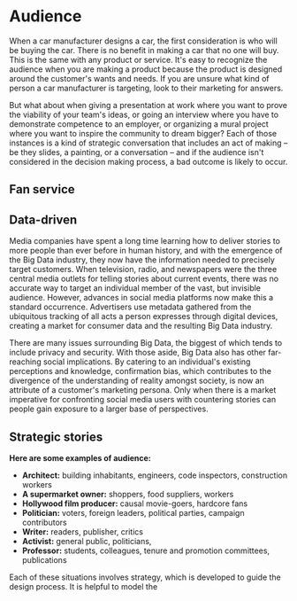 # Audience

When a car manufacturer designs a car, the first consideration is who will be buying the car. There is no benefit in making a car that no one will buy. This is the same with any product or service. It's easy to recognize the audience when you are making a product because the product is designed around the customer's wants and needs. If you are unsure what kind of person a car manufacturer is targeting, look to their marketing for answers.

But what about when giving a presentation at work where you want to prove the viability of your team's ideas, or going an interview where you have to demonstrate competence to an employer, or organizing a mural project where you want to inspire the community to dream bigger? Each of those instances is a kind of strategic conversation that includes an act of making – be they slides, a painting, or a conversation – and if the audience isn't considered in the decision making process, a bad outcome is likely to occur.

## Fan service



## Data-driven

Media companies have spent a long time learning how to deliver stories to more people than ever before in human history, and with the emergence of the Big Data industry, they now have the information needed to precisely target customers. When television, radio, and newspapers were the three central media outlets for telling stories about current events, there was no accurate way to target an individual member of the vast, but invisible audience. However, advances in social media platforms now make this a standard occurrence. Advertisers use metadata gathered from the ubiquitous tracking of all acts a person expresses through digital devices, creating a market for consumer data and the resulting Big Data industry.

There are many issues surrounding Big Data, the biggest of which tends to include privacy and security. With those aside, Big Data also has other far-reaching social implications. By catering to an individual's existing perceptions and knowledge, confirmation bias, which contributes to the divergence of the understanding of reality amongst society, is now an attribute of a customer's marketing persona. Only when there is a market imperative for confronting social media users with countering stories can people gain exposure to a larger base of perspectives.

## Strategic stories

**Here are some examples of audience:**

* **Architect:** building inhabitants, engineers, code inspectors, construction workers
* **A supermarket owner:** shoppers, food suppliers, workers
* **Hollywood film producer:** causal movie-goers, hardcore fans
* **Politician:** voters, foreign leaders, political parties, campaign contributors
* **Writer:** readers, publisher, critics
* **Activist:** general public, politicians, 
* **Professor:** students, colleagues, tenure and promotion committees, publications

Each of these situations involves strategy, which is developed to guide the design process. It is helpful to model the

